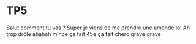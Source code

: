 # TP5
Salut comment tu vas ?
Super je viens de me prendre une amende lol
Ah trop drôle ahahah
mince ça fait 45e
ça fait chero
grave
grave

